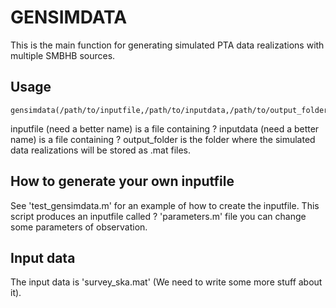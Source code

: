 # GENSIMDATA
This is the main function for generating simulated PTA data realizations with multiple SMBHB sources. 
## Usage
```
gensimdata(/path/to/inputfile,/path/to/inputdata,/path/to/output_folder)
```
inputfile (need a better name) is a file containing ?
inputdata (need a better name) is a file containing ?
output_folder is the folder where the simulated data realizations will be stored as .mat files.
## How to generate your own inputfile
See 'test_gensimdata.m' for an example of how to create the inputfile. This script produces an inputfile called ? 
'parameters.m' file you can change some parameters of observation.

## Input data
The input data is 'survey_ska.mat' (We need to write some more stuff about it).
